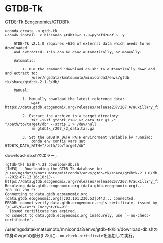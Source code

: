 # GTDB-Tk

[GTDB-Tk](https://ecogenomics.github.io/GTDBTk/index.html)
[Ecogenomics/GTDBTk](https://github.com/Ecogenomics/GTDBTk)

```
>conda create -n gtdb-tk
>conda install -c bioconda gtdbtk=2.1.0=pyhdfd78af_5 -y

    GTDB-Tk v2.1.0 requires ~63G of external data which needs to be downloaded
    and extracted. This can be done automatically, or manually.

    Automatic:

        1. Run the command "download-db.sh" to automatically download and extract to:
            /user/ngsdata/kmatsumoto/miniconda3/envs/gtdb-tk/share/gtdbtk-2.1.0/db/

    Manual:

        1. Manually download the latest reference data:
            wget https://data.gtdb.ecogenomic.org/releases/release207/207.0/auxillary_files/gtdbtk_r207_v2_data.tar.gz

        2. Extract the archive to a target directory:
            tar -xvzf gtdbtk_r207_v2_data.tar.gz -c "/path/to/target/db" --strip 1 > /dev/null
            rm gtdbtk_r207_v2_data.tar.gz

        3. Set the GTDBTK_DATA_PATH environment variable by running:
            conda env config vars set GTDBTK_DATA_PATH="/path/to/target/db"
```

download-db.shでエラー。

```
(gtdb-tk) bash-4.2$ download-db.sh
[INFO] - Downloading the GTDB-Tk database to: /user/ngsdata/kmatsumoto/miniconda3/envs/gtdb-tk/share/gtdbtk-2.1.0/db
--2022-07-13 16:18:10--  https://data.gtdb.ecogenomic.org/releases/release207/207.0/auxillary_files/gtdbtk_r207_v2_data.tar.gz
Resolving data.gtdb.ecogenomic.org (data.gtdb.ecogenomic.org)... 203.101.230.53
Connecting to data.gtdb.ecogenomic.org (data.gtdb.ecogenomic.org)|203.101.230.53|:443... connected.
ERROR: cannot verify data.gtdb.ecogenomic.org's certificate, issued by ‘/C=US/O=Let's Encrypt/CN=R3’:
  Issued certificate has expired.
To connect to data.gtdb.ecogenomic.org insecurely, use `--no-check-certificate'.
```


/user/ngsdata/kmatsumoto/miniconda3/envs/gtdb-tk/bin/download-db.shの中身のwgetの部分(L28)に`--no-check-certificate`を追加して実行。
